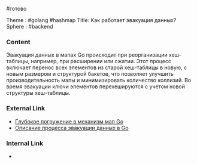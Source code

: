 #готово 

Theme : #golang  #hashmap 
Title: Как работает эвакуация данных?
Sphere : #backend 

### Content

Эвакуация данных в мапах Go происходит при реорганизации хеш-таблицы, например, при расширении или сжатии. Этот процесс включает перенос всех элементов из старой хеш-таблицы в новую, с новым размером и структурой бакетов, что позволяет улучшить производительность мапы и минимизировать количество коллизий. Во время эвакуации ключи элементов перехешируются с учетом новой структуры хеш-таблицы.

### External Link

- [Глубокое погружение в механизм мап Go](https://dave.cheney.net/2015/08/08/how-the-go-runtime-implements-maps-efficiently)
- [Описание процесса эвакуации данных в Go](https://www.ardanlabs.com/blog/2013/12/macro-view-of-map-internals-in-go.html)

### Internal Link

- 
